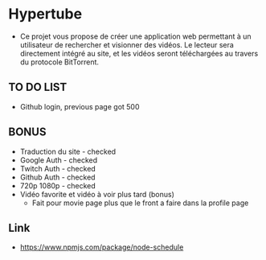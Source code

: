 # Hypertube
* Ce projet vous propose de créer une application web permettant à un utilisateur de rechercher et visionner des vidéos. Le lecteur sera directement intégré au site, et les vidéos seront téléchargées au travers du protocole BitTorrent.

## TO DO LIST
* Github login, previous page got 500

## BONUS
* Traduction du site - checked 
* Google Auth - checked
* Twitch Auth - checked
* Github Auth - checked
* 720p 1080p - checked
* Vidéo favorite et vidéo à voir plus tard (bonus)
	* Fait pour movie page plus que le front a faire dans la profile page

## Link 
* https://www.npmjs.com/package/node-schedule